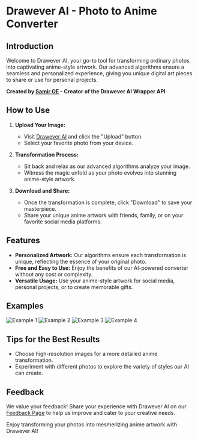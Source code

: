 # Drawever AI - Photo to Anime Converter

## Introduction
Welcome to Drawever AI, your go-to tool for transforming ordinary photos into captivating anime-style artwork. Our advanced algorithms ensure a seamless and personalized experience, giving you unique digital art pieces to share or use for personal projects.

**Created by [Samir OE](https://replit.com/@PikachuOE) - Creator of the Drawever AI Wrapper API**

## How to Use
1. **Upload Your Image:**
   - Visit [Drawever AI](https://draweverai.com) and click the "Upload" button.
   - Select your favorite photo from your device.

2. **Transformation Process:**
   - Sit back and relax as our advanced algorithms analyze your image.
   - Witness the magic unfold as your photo evolves into stunning anime-style artwork.

3. **Download and Share:**
   - Once the transformation is complete, click "Download" to save your masterpiece.
   - Share your unique anime artwork with friends, family, or on your favorite social media platforms.

## Features
- **Personalized Artwork:** Our algorithms ensure each transformation is unique, reflecting the essence of your original photo.
- **Free and Easy to Use:** Enjoy the benefits of our AI-powered converter without any cost or complexity.
- **Versatile Usage:** Use your anime-style artwork for social media, personal projects, or to create memorable gifts.

## Examples
![Example 1](https://i.imgur.com/rBuOpJG.jpeg)
![Example 2](https://i.ibb.co/MRXgJYh/image.jpg)
![Example 3](https://i.ibb.co/6mWWnyV/image.jpg)
![Example 4](https://i.ibb.co/02TTXVb/image.jpg)

## Tips for the Best Results
- Choose high-resolution images for a more detailed anime transformation.
- Experiment with different photos to explore the variety of styles our AI can create.

## Feedback
We value your feedback! Share your experience with Drawever AI on our [Feedback Page](https://drawever.com/) to help us improve and cater to your creative needs.

Enjoy transforming your photos into mesmerizing anime artwork with Drawever AI!
